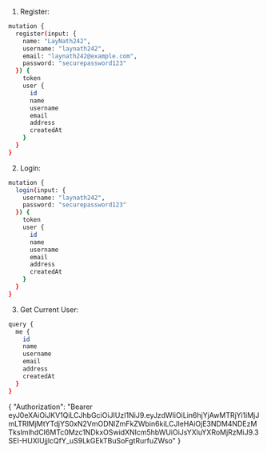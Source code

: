 1. Register:

```sh
mutation {
  register(input: {
    name: "LayNath242",
    username: "laynath242",
    email: "laynath242@example.com",
    password: "securepassword123"
  }) {
    token
    user {
      id
      name
      username
      email
      address
      createdAt
    }
  }
}
```

2. Login:

```sh
mutation {
  login(input: {
    username: "laynath242",
    password: "securepassword123"
  }) {
    token
    user {
      id
      name
      username
      email
      address
      createdAt
    }
  }
}
```

3. Get Current User:

```sh
query {
  me {
    id
    name
    username
    email
    address
    createdAt
  }
}
```
{
  "Authorization": "Bearer eyJ0eXAiOiJKV1QiLCJhbGciOiJIUzI1NiJ9.eyJzdWIiOiLin6hjYjAwMTRjYi1iMjJmLTRlMjMtYTdjYS0xN2VmODNlZmFkZWbin6kiLCJleHAiOjE3NDM4NDEzMTksImlhdCI6MTc0Mzc1NDkxOSwidXNlcm5hbWUiOiJsYXluYXRoMjRzMiJ9.3SEI-HUXIUjjlcQfY_uS9LkGEkTBuSoFgtRurfuZWso"
}
